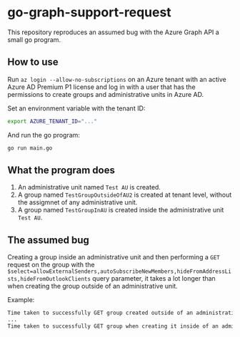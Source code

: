 # go-graph-support-request

This repository reproduces an assumed bug with the Azure Graph API a small go program.

## How to use

Run `az login --allow-no-subscriptions` on an Azure tenant with an active Azure AD Premium P1 license and log in with a user that has the permissions to create groups and administrative units in Azure AD.

Set an environment variable with the tenant ID:

```sh
export AZURE_TENANT_ID="..."
```

And run the go program:

```sh
go run main.go
```

## What the program does

1. An administrative unit named `Test AU` is created.
2. A group named `TestGroupOutsideOfAU2` is created at tenant level, without the assigmnet of any administrative unit.
3. A group named `TestGroupInAU` is created inside the administrative unit `Test AU`.

## The assumed bug

Creating a group inside an administrative unit and then performing a `GET` request on the group with the `$select=allowExternalSenders,autoSubscribeNewMembers,hideFromAddressLists,hideFromOutlookClients` query parameter, it takes a lot longer than when creating the group outside of an administrative unit.

Example:

```txt
Time taken to successfully GET group created outside of an administrative unit:  32.156557895s
...
Time taken to successfully GET group when creating it inside of an administrative unit: 11m24.011496993s
```
